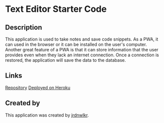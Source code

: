 # Text Editor Starter Code
## Description
This application is used to take notes and save code snippets. As a PWA, it can used in the browser or it can be installed on the user's computer. Another great feature of a PWA is that it can store information that the user provides even when they lack an internet connection. Once a connection is restored, the application will save the data to the database.

## Links
<a href="https://github.com/jrdnwlkr/purple-hat">Repository</a>
<a href="https://purple-hat-e27f290df01f.herokuapp.com/">Deployed on Heroku</a>

## Created by
This application was created by <a href="https://www.jrdnwlkr.com">jrdnwlkr</a>.
